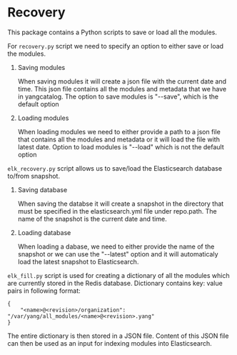 Recovery
========

This package contains a Python scripts to save or load all the modules.

For `recovery.py` script we need to specify an option to either save or load the modules.

1. Saving modules

    When saving modules it will create a json file with the current
    date and time. This json file contains all the modules and
    metadata that we have in yangcatalog. The option to save modules
    is "--save", which is the default option

2. Loading modules

    When loading modules we need to either provide a path to a json
    file that contains all the modules and metadata or it will
    load the file with latest date. Option to load modules is
    "--load" which is not the default option

`elk_recovery.py` script allows us to save/load
the Elasticsearch database to/from snapshot.

1. Saving database

    When saving the databse it will create a snapshot in the directory that
    must be specified in the elasticsearch.yml file under repo.path.
    The name of the snapshot is the current date and time.

2. Loading database

    When loading a dabase, we need to either provide the name of the snapshot
    or we can use the "--latest" option and it will automaticaly load
    the latest snapshot to Elasticsearch.

`elk_fill.py` script is used for creating a dictionary of all the modules
which are currently stored in the Redis database. 
Dictionary contains key: value pairs in following format:
```
{
    "<name>@<revision>/organization": "/var/yang/all_modules/<name>@<revision>.yang"
}
```
The entire dictionary is then stored in a JSON file. 
Content of this JSON file can then be used as an input for indexing modules into Elasticsearch.